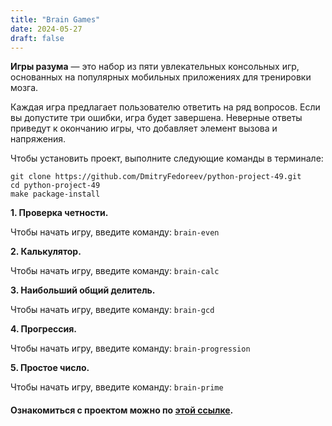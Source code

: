 ```yaml
---
title: "Brain Games"
date: 2024-05-27
draft: false
---
```


**Игры разума** — это набор из пяти увлекательных консольных игр, основанных на популярных мобильных приложениях для тренировки мозга.

Каждая игра предлагает пользователю ответить на ряд вопросов. Если вы допустите три ошибки, игра будет завершена. Неверные ответы приведут к окончанию игры, что добавляет элемент вызова и напряжения. 

Чтобы установить проект, выполните следующие команды в терминале:
```
git clone https://github.com/DmitryFedoreev/python-project-49.git
cd python-project-49
make package-install
```

**1. Проверка четности.**

Чтобы начать игру, введите команду: ```brain-even``` 

**2. Калькулятор.**

Чтобы начать игру, введите команду: ```brain-calc``` 

**3. Наибольший общий делитель.**

Чтобы начать игру, введите команду: ```brain-gcd```

**4. Прогрессия.**

Чтобы начать игру, введите команду: ```brain-progression``` 

**5. Простое число.**

Чтобы начать игру, введите команду: ```brain-prime```



#### Ознакомиться с проектом можно по [этой ссылке](https://github.com/DmitryFedoreev/Brain-games).